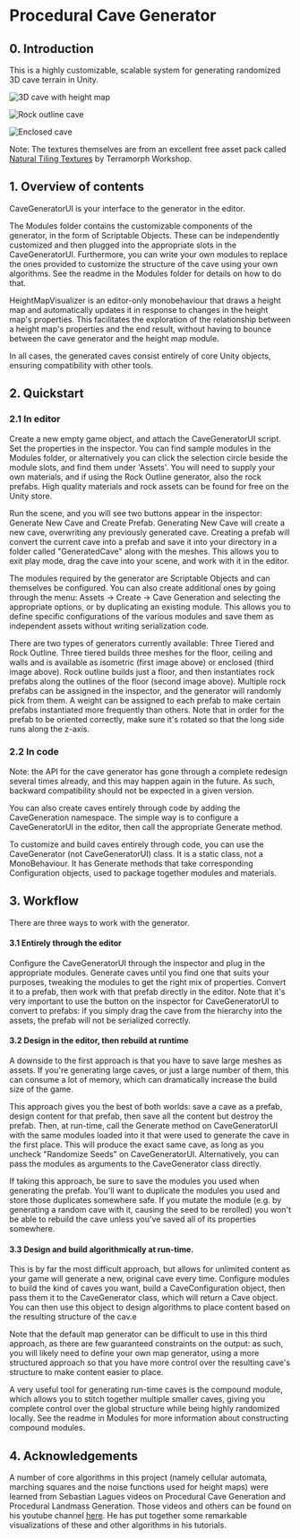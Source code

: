 # Procedural Cave Generator

## 0. Introduction

This is a highly customizable, scalable system for generating randomized 3D cave terrain in Unity. 

![3D cave with height map](http://i.imgur.com/sBi6T2U.jpg)

![Rock outline cave](http://i.imgur.com/U93AITz.jpg)

![Enclosed cave](http://i.imgur.com/GS2n1Nu.jpg)

Note: The textures themselves are from an excellent free asset pack called [Natural Tiling Textures](https://www.assetstore.unity3d.com/en/#!/content/35173) by Terramorph Workshop. 

## 1. Overview of contents

CaveGeneratorUI is your interface to the generator in the editor.

The Modules folder contains the customizable components of the generator, in the form of Scriptable Objects. These can be independently customized and then plugged into the appropriate slots in the CaveGeneratorUI. Furthermore, you can write your own modules to replace the ones provided to customize the structure of the cave using your own algorithms. See the readme in the Modules folder for details on how to do that.

HeightMapVisualizer is an editor-only monobehaviour that draws a height map and automatically updates it in response to changes in the height map's properties. This facilitates the exploration of the relationship between a height map's properties and the end result, without having to bounce between the cave generator and the height map module.

In all cases, the generated caves consist entirely of core Unity objects, ensuring compatibility with other tools. 

## 2. Quickstart

### 2.1 In editor

Create a new empty game object, and attach the CaveGeneratorUI script. Set the properties in the inspector. You can find sample modules in the Modules folder, or alternatively you can click the selection circle beside the module slots, and find them under 'Assets'. You will need to supply your own materials, and if using the Rock Outline generator, also the rock prefabs. High quality materials and rock assets can be found for free on the Unity store.

Run the scene, and you will see two buttons appear in the inspector: Generate New Cave and Create Prefab. Generating New Cave will create a new cave, overwriting any previously generated cave. Creating a prefab will convert the current cave into a prefab and save it into your directory in a folder called "GeneratedCave" along with the meshes. This allows you to exit play mode, drag the cave into your scene, and work with it in the editor. 

The modules required by the generator are Scriptable Objects and can themselves be configured. You can also create additional ones by going through the menu: Assets -> Create -> Cave Generation and selecting the appropriate options, or by duplicating an existing module. This allows you to define specific configurations of the various modules and save them as independent assets without writing serialization code.

There are two types of generators currently available: Three Tiered and Rock Outline. Three tiered builds three meshes for the floor, ceiling and walls and is available as isometric (first image above) or enclosed (third image above). Rock outline builds just a floor, and then instantiates rock prefabs along the outlines of the floor (second image above). Multiple rock prefabs can be assigned in the inspector, and the generator will randomly pick from them. A weight can be assigned to each prefab to make certain prefabs instantiated more frequently than others. Note that in order for the prefab to be oriented correctly, make sure it's rotated so that the long side runs along the z-axis.

### 2.2 In code

Note: the API for the cave generator has gone through a complete redesign several times already, and this may happen again in the future. As such, backward compatibility should not be expected in a given version.

You can also create caves entirely through code by adding the CaveGeneration namespace. The simple way is to configure a CaveGeneratorUI in the editor, then call the appropriate Generate method.

To customize and build caves entirely through code, you can use the CaveGenerator (not CaveGeneratorUI) class. It is a static class, not a MonoBehaviour. It has Generate methods that take corresponding Configuration objects, used to package together modules and materials. 

## 3. Workflow

There are three ways to work with the generator.

#### 3.1 Entirely through the editor

Configure the CaveGeneratorUI through the inspector and plug in the appropriate modules. Generate caves until you find one that suits your purposes, tweaking the modules to get the right mix of properties. Convert it to a prefab, then work with that prefab directly in the editor. Note that it's very important to use the button on the inspector for CaveGeneratorUI to convert to prefabs: if you simply drag the cave from the hierarchy into the assets, the prefab will not be serialized correctly. 

#### 3.2 Design in the editor, then rebuild at runtime

A downside to the first approach is that you have to save large meshes as assets. If you're generating large caves, or just a large number of them, this can consume a lot of memory, which can dramatically increase the build size of the game. 

This approach gives you the best of both worlds: save a cave as a prefab, design content for that prefab, then save all the content but destroy the prefab. Then, at run-time, call the Generate method on CaveGeneratorUI with the same modules loaded into it that were used to generate the cave in the first place. This will produce the exact same cave, as long as you uncheck "Randomize Seeds" on CaveGeneratorUI. Alternatively, you can pass the modules as arguments to the CaveGenerator class directly.

If taking this approach, be sure to save the modules you used when generating the prefab. You'll want to duplicate the modules you used and store those duplicates somewhere safe. If you mutate the module (e.g. by generating a random cave with it, causing the seed to be rerolled) you won't be able to rebuild the cave unless you've saved all of its properties somewhere. 

#### 3.3 Design and build algorithmically at run-time.

This is by far the most difficult approach, but allows for unlimited content as your game will generate a new, original cave every time. Configure modules to build the kind of caves you want, build a CaveConfiguration object, then pass them it to the CaveGenerator class, which will return a Cave object. You can then use this object to design algorithms to place content based on the resulting structure of the cav.e 

Note that the default map generator can be difficult to use in this third approach, as there are few guaranteed constraints on the output: as such, you will likely need to define your own map generator, using a more structured approach so that you have more control over the resulting cave's structure to make content easier to place. 

A very useful tool for generating run-time caves is the compound module, which allows you to stitch together multiple smaller caves, giving you complete control over the global structure while being highly randomized locally. See the readme in Modules for more information about constructing compound modules.

## 4. Acknowledgements

A number of core algorithms in this project (namely cellular automata, marching squares and the noise functions used for height maps) were learned from Sebastian Lagues videos on Procedural Cave Generation and Procedural Landmass Generation. Those videos and others can be found on his youtube channel [here](https://www.youtube.com/user/Cercopithecan). He has put together some remarkable visualizations of these and other algorithms in his tutorials. 
